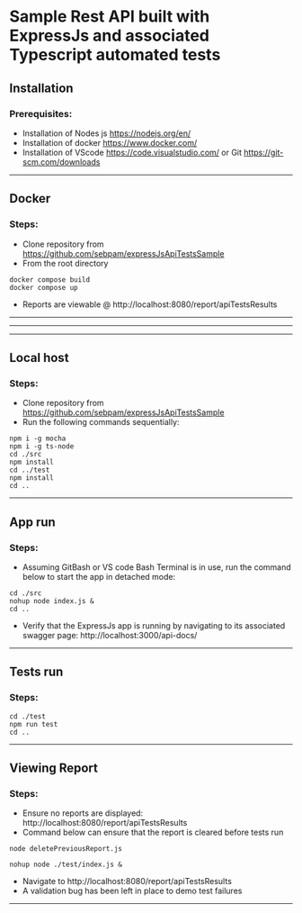 # Sample Rest API built with ExpressJs and associated Typescript automated tests



## Installation
### Prerequisites:

- Installation of Nodes js https://nodejs.org/en/
- Installation of docker https://www.docker.com/
- Installation of VScode https://code.visualstudio.com/ or Git https://git-scm.com/downloads


-----

## Docker
### Steps:

- Clone repository from https://github.com/sebpam/expressJsApiTestsSample
- From the root directory 

```
docker compose build
docker compose up
```

- Reports are viewable @ http://localhost:8080/report/apiTestsResults
-----



-----
-----

## Local host
### Steps:
- Clone repository from https://github.com/sebpam/expressJsApiTestsSample
- Run the following commands sequentially:

```
npm i -g mocha
npm i -g ts-node
cd ./src
npm install
cd ../test
npm install
cd ..
```


-----

## App run
### Steps:

- Assuming GitBash or VS code Bash Terminal is in use, run the command below to start the app in detached mode:
```
cd ./src
nohup node index.js &
cd ..
```
- Verify that the ExpressJs app is running by navigating to its associated swagger page: http://localhost:3000/api-docs/

-----

## Tests run
### Steps:

```
cd ./test
npm run test
cd ..
```

-----
## Viewing Report
### Steps:

- Ensure no reports are displayed: http://localhost:8080/report/apiTestsResults 
- Command below can ensure that the report is cleared before tests run
```
node deletePreviousReport.js
```

```
nohup node ./test/index.js &
```
- Navigate to http://localhost:8080/report/apiTestsResults
- A validation bug has been left in place to demo test failures


-----